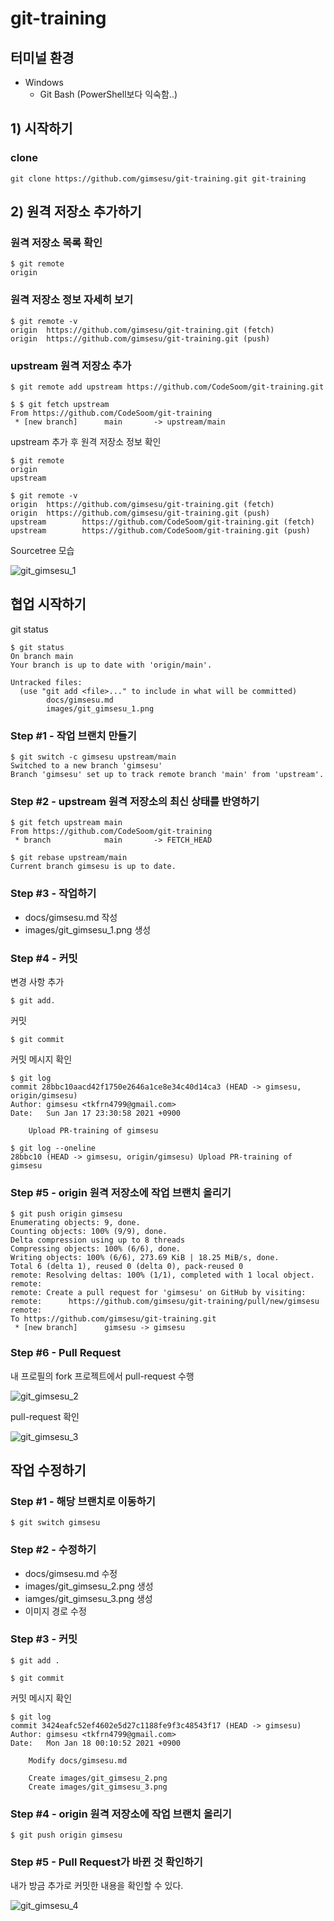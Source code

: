 # git-training

## 터미널 환경

- Windows
  - Git Bash (PowerShell보다 익숙함..)



## 1) 시작하기

### clone

```shell
git clone https://github.com/gimsesu/git-training.git git-training
```



## 2) 원격 저장소 추가하기

### 원격 저장소 목록 확인

```shell
$ git remote
origin
```

### 원격 저장소 정보 자세히 보기

```shell
$ git remote -v
origin  https://github.com/gimsesu/git-training.git (fetch)
origin  https://github.com/gimsesu/git-training.git (push)
```

### upstream 원격 저장소 추가

```shell
$ git remote add upstream https://github.com/CodeSoom/git-training.git
```

```shell
$ $ git fetch upstream
From https://github.com/CodeSoom/git-training
 * [new branch]      main       -> upstream/main
```

upstream 추가 후 원격 저장소 정보 확인

```shell
$ git remote
origin
upstream
```

```shell
$ git remote -v
origin  https://github.com/gimsesu/git-training.git (fetch)
origin  https://github.com/gimsesu/git-training.git (push)
upstream        https://github.com/CodeSoom/git-training.git (fetch)
upstream        https://github.com/CodeSoom/git-training.git (push)
```

Sourcetree 모습

![git_gimsesu_1](../images/git_gimsesu_1.png)



## 협업 시작하기

git status

```shell
$ git status
On branch main
Your branch is up to date with 'origin/main'.

Untracked files:
  (use "git add <file>..." to include in what will be committed)
        docs/gimsesu.md
        images/git_gimsesu_1.png
```

### Step #1 - 작업 브랜치 만들기

```shell
$ git switch -c gimsesu upstream/main
Switched to a new branch 'gimsesu'
Branch 'gimsesu' set up to track remote branch 'main' from 'upstream'.
```

### Step #2 - upstream 원격 저장소의 최신 상태를 반영하기

```shell
$ git fetch upstream main
From https://github.com/CodeSoom/git-training
 * branch            main       -> FETCH_HEAD

$ git rebase upstream/main
Current branch gimsesu is up to date.
```

### Step #3 - 작업하기

- docs/gimsesu.md 작성
- images/git_gimsesu_1.png 생성

### Step #4 - 커밋

변경 사항 추가

```shell
$ git add.
```

커밋

```
$ git commit
```

커밋 메시지 확인

```shell
$ git log
commit 28bbc10aacd42f1750e2646a1ce8e34c40d14ca3 (HEAD -> gimsesu, origin/gimsesu)
Author: gimsesu <tkfrn4799@gmail.com>
Date:   Sun Jan 17 23:30:58 2021 +0900

    Upload PR-training of gimsesu
```

```shell
$ git log --oneline
28bbc10 (HEAD -> gimsesu, origin/gimsesu) Upload PR-training of gimsesu
```

### Step #5 - origin 원격 저장소에 작업 브랜치 올리기

```shell
$ git push origin gimsesu
Enumerating objects: 9, done.
Counting objects: 100% (9/9), done.
Delta compression using up to 8 threads
Compressing objects: 100% (6/6), done.
Writing objects: 100% (6/6), 273.69 KiB | 18.25 MiB/s, done.
Total 6 (delta 1), reused 0 (delta 0), pack-reused 0
remote: Resolving deltas: 100% (1/1), completed with 1 local object.
remote:
remote: Create a pull request for 'gimsesu' on GitHub by visiting:
remote:      https://github.com/gimsesu/git-training/pull/new/gimsesu
remote:
To https://github.com/gimsesu/git-training.git
 * [new branch]      gimsesu -> gimsesu
```

### Step #6 - Pull Request

내 프로필의 fork 프로젝트에서 pull-request 수행

![git_gimsesu_2](../images/git_gimsesu_2.png)

pull-request 확인

![git_gimsesu_3](../images/git_gimsesu_3.png)

## 작업 수정하기

### Step #1 - 해당 브랜치로 이동하기

```shell
$ git switch gimsesu
```

### Step #2 - 수정하기

- docs/gimsesu.md 수정
- images/git_gimsesu_2.png 생성
- iamges/git_gimsesu_3.png 생성
- 이미지 경로 수정

### Step #3 - 커밋

```shell
$ git add .
```

```shell
$ git commit
```

커밋 메시지 확인

```shell
$ git log
commit 3424eafc52ef4602e5d27c1188fe9f3c48543f17 (HEAD -> gimsesu)
Author: gimsesu <tkfrn4799@gmail.com>
Date:   Mon Jan 18 00:10:52 2021 +0900

    Modify docs/gimsesu.md

    Create images/git_gimsesu_2.png
    Create images/git_gimsesu_3.png
```

### Step #4 - origin 원격 저장소에 작업 브랜치 올리기

```shell
$ git push origin gimsesu
```

### Step #5 - Pull Request가 바뀐 것 확인하기

내가 방금 추가로 커밋한 내용을 확인할 수 있다.

![git_gimsesu_4](../images/git_gimsesu_4.png)

